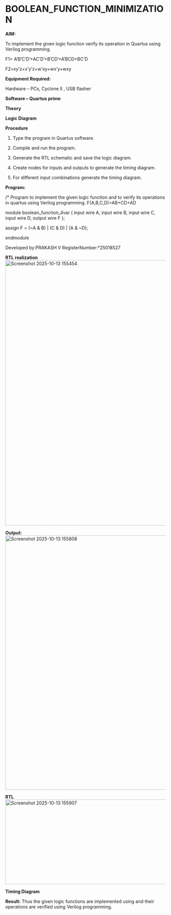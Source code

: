 # BOOLEAN_FUNCTION_MINIMIZATION

**AIM:**

To implement the given logic function verify its operation in Quartus using Verilog programming.

F1= A’B’C’D’+AC’D’+B’CD’+A’BCD+BC’D 

F2=xy’z+x’y’z+w’xy+wx’y+wxy

**Equipment Required:**

Hardware – PCs, Cyclone II , USB flasher

**Software – Quartus prime**

**Theory**

**Logic Diagram**

**Procedure**

1.	Type the program in Quartus software.

2.	Compile and run the program.

3.	Generate the RTL schematic and save the logic diagram.

4.	Create nodes for inputs and outputs to generate the timing diagram.

5.	For different input combinations generate the timing diagram.


**Program:**

/* Program to implement the given logic function and to verify its operations in quartus using Verilog programming. 
F(A,B,C,D)=AB+CD+AD

module boolean_function_4var (
    input  wire A,
    input  wire B,
    input  wire C,
    input  wire D,
    output wire F
);

assign F = (~A & B) | (C & D) | (A & ~D);

endmodule


Developed by:PRAKASH V RegisterNumber:*25018527


**RTL realization**
<img width="1021" height="833" alt="Screenshot 2025-10-13 155454" src="https://github.com/user-attachments/assets/2f80b0a6-eb93-4b46-9b62-a16e73270c3d" />

**Output:**
<img width="631" height="798" alt="Screenshot 2025-10-13 155808" src="https://github.com/user-attachments/assets/7b97994a-ecbd-4e09-8b08-9b241efda2c0" />

**RTL**
<img width="1047" height="266" alt="Screenshot 2025-10-13 155907" src="https://github.com/user-attachments/assets/29a5f84b-61af-46e3-9931-ddd507fbb5f2" />

**Timing Diagram**

**Result:**
Thus the given logic functions are implemented using and their operations are verified using Verilog programming.

